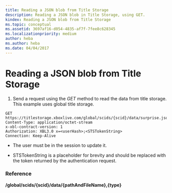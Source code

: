 ```yaml
---
title: Reading a JSON blob from Title Storage
description: Reading a JSON blob in Title Storage, using GET.
kindex: Reading a JSON blob from Title Storage
ms.topic: conceptual
ms.assetid: 3697af16-d054-4835-af7f-7fee8c628345
ms.localizationpriority: medium
author: heba
ms.author: heba
ms.date: 04/04/2017
---
```


# Reading a JSON blob from Title Storage

1.  Send a request using the *GET* method to read the data from title storage. This example uses global title storage.

```http
GET https://titlestorage.xboxlive.com/global/scids/{scid}/data/surprise.json,json
Content-Type: application/octet-stream
x-xbl-contract-version: 1
Authorization: XBL3.0 x=<userHash>;<STSTokenString>
Connection: Keep-Alive
```

-   The user must be in the session to update it.

-   STSTokenString is a placeholder for brevity and should be replaced with the token returned by the authentication request.


### Reference

**/global/scids/{scid}/data/{pathAndFileName},{type}**
